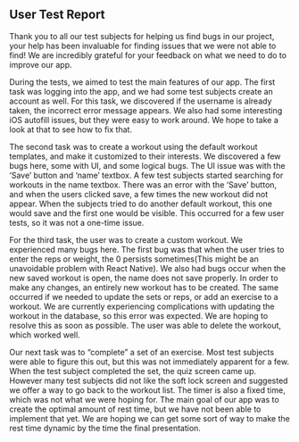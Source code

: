 ## User Test Report

Thank you to all our test subjects for helping us find bugs in our project, your help has been invaluable for finding issues that we were not able to find! We are incredibly grateful for your feedback on what we need to do to improve our app.

During the tests, we aimed to test the main features of our app. The first task was logging into the app, and we had some test subjects create an account as well. For this task, we discovered if the username is already taken, the incorrect error message appears. We also had some interesting  iOS autofill issues, but they were easy to work around. We hope to take a look at that to see how to fix that.

The second task was to create a workout using the default workout templates, and make it customized to their interests. We discovered a few bugs here, some with UI, and some logical bugs. The UI issue was with the ‘Save’ button and ‘name’ textbox. A few test subjects started searching for workouts in the name textbox. There was an error with the ‘Save’ button, and when the users clicked save, a few times the new workout did not appear. When the subjects tried to do another default workout, this one would save and the first one would be visible. This occurred for a few user tests, so it was not a one-time issue.

For the third task, the user was to create a custom workout. We experienced many bugs here. The first bug was that when the user tries to enter the reps or weight, the 0 persists sometimes(This might be an unavoidable problem with React Native). We also had bugs occur when the new saved workout is open, the name does not save properly. In order to make any changes, an entirely new workout has to be created. The same occurred if we needed to update the sets or reps, or add an exercise to a workout. We are currently experiencing complications with updating the workout in the database, so this error was expected. We are hoping to resolve this as soon as possible. The user was able to delete the workout, which worked well.

Our next task was to “complete” a set of an exercise. Most test subjects were able to figure this out, but this was not immediately apparent for a few. When the test subject completed the set, the quiz screen came up. However many test subjects did not like the soft lock screen and suggested we offer a way to go back to the workout list. The timer is also a fixed time, which was not what we were hoping for. The main goal of our app was to create the optimal amount of rest time, but we have not been able to implement that yet. We are hoping we can get some sort of way to make the rest time dynamic by the time the final presentation.